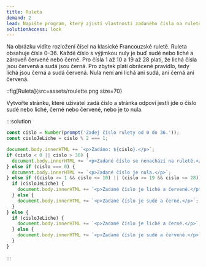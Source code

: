```yaml
---
title: Ruleta
demand: 2
lead: Napište program, který zjistí vlastnosti zadaného čísla na ruletě.
solutionAccess: lock
---
```


Na obrázku vidíte rozložení čísel na klasické Francouzské ruletě. Ruleta obsahuje čísla 0–36. Každé číslo s výjimkou nuly je buď sudé nebo liché a zároveň červené nebo černé. Pro čísla 1 až 10 a 19 až 28 platí, že lichá čísla jsou červená a sudá jsou černá. Pro zbytek platí obrácené pravidlo, tedy lichá jsou černá a sudá červená. Nula není ani lichá ani sudá, ani černá ani červená.

::fig[Ruleta]{src=assets/roulette.png size=70}

Vytvořte stránku, které uživatel zadá číslo a stránka odpoví jestli jde o číslo sudé nebo liché, černé nebo červené, nebo je to nula.

:::solution

```js
const cislo = Number(prompt('Zadej číslo rulety od 0 do 36.'));
const cisloJeLiche = cislo % 2 === 1;

document.body.innerHTML += `<p>Zadáno: ${cislo}.</p>`;
if (cislo < 0 || cislo > 36) {
  document.body.innerHTML += `<p>Zadané číslo se nenachází na ruletě.</p>`;
} else if (cislo === 0) {
  document.body.innerHTML += `<p>Zadané číslo je nula.</p>`;
} else if ((cislo >= 1 && cislo <= 10) || (cislo >= 19 && cislo <= 28)) {
  if (cisloJeLiche) {
    document.body.innerHTML += `<p>Zadané číslo je liché a červené.</p>`;
  } else {
    document.body.innerHTML += `<p>Zadané číslo je sudé a černé.</p>`;
  }
} else {
  if (cisloJeLiche) {
    document.body.innerHTML += `<p>Zadané číslo je liché a černé.</p>`;
  } else {
    document.body.innerHTML += `<p>Zadané číslo je sudé a červené.</p>`;
  }
}
```

:::
